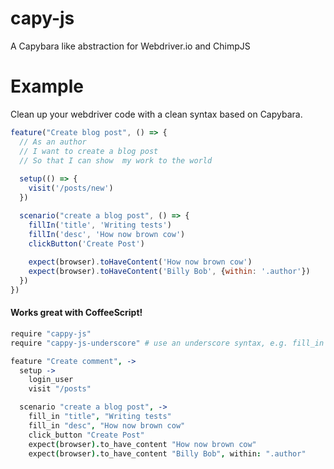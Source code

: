 # capy-js
A Capybara like abstraction for Webdriver.io and ChimpJS


# Example

Clean up your webdriver code with a clean syntax based on Capybara.

```javascript
feature("Create blog post", () => {
  // As an author
  // I want to create a blog post
  // So that I can show  my work to the world
  
  setup(() => {
    visit('/posts/new')
  })

  scenario("create a blog post", () => {
    fillIn('title', 'Writing tests')
    fillIn('desc', 'How now brown cow')
    clickButton('Create Post')
    
    expect(browser).toHaveContent('How now brown cow')
    expect(browser).toHaveContent('Billy Bob', {within: '.author'})
  })
})
```

#### Works great with CoffeeScript!


```coffeescript
require "cappy-js"
require "cappy-js-underscore" # use an underscore syntax, e.g. fill_in

feature "Create comment", ->
  setup ->
    login_user
    visit "/posts"

  scenario "create a blog post", ->
    fill_in "title", "Writing tests"
    fill_in "desc", "How now brown cow"
    click_button "Create Post"
    expect(browser).to_have_content "How now brown cow"
    expect(browser).to_have_content "Billy Bob", within: ".author"

```
